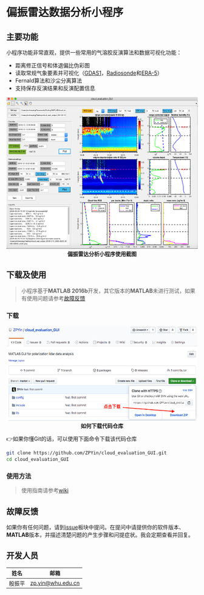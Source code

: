 # 偏振雷达数据分析小程序

## 主要功能

小程序功能非常直观，提供一些常用的气溶胶反演算法和数据可视化功能：

- 距离修正信号和体退偏比伪彩图
- 读取常规气象要素并可视化（[GDAS1][1]，[Radiosonde][2]和[ERA-5][3]）
- Fernald算法和沙尘分离算法
- 支持保存反演结果和反演配置信息

<p align='center'>
<img src='./img/GUI.png', width=650, height=400, lat='GUI'>
<br>
<b>偏振雷达分析小程序使用截图</b>

## 下载及使用

> 小程序基于**MATLAB 2016b**开发，其它版本的**MATLAB**未进行测试，如果有使用问题请参考[故障反馈](#故障反馈)

### 下载

<p align='center'>
<img src='./img/download.png', width=550, height=250, lat='download'>
<br>
<b>如何下载代码仓库</b>

:point_right:如果你懂Git的话，可以使用下面命令下载该代码仓库

```bash
git clone https://github.com/ZPYin/cloud_evaluation_GUI.git
cd cloud_evaluation_GUI
```

### 使用方法

> 使用指南请参考[wiki][6]

## 故障反馈

如果你有任何问题，请到[issue][5]板块中提问。在提问中请提供你的软件版本、**MATLAB**版本，并描述清楚问题的产生步骤和问提症状。我会定期查看并回复。

## 开发人员

|姓名|邮箱|
|:-:|:--:|
|殷振平|zp.yin@whu.edu.cn|

[1]: https://www.ready.noaa.gov/gdas1.php
[2]: http://weather.uwyo.edu/upperair/bufrraob.shtml
[3]: https://www.ecmwf.int/en/forecasts/datasets/reanalysis-datasets/era5
[4]: https://www.reviversoft.com/file-extensions/mat
[5]: https://github.com/ZPYin/cloud_evaluation_GUI/issues
[6]: https://github.com/ZPYin/cloud_evaluation_GUI/wiki/%E5%89%8D%E8%A8%80
